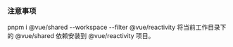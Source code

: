 ### 注意事项

pnpm i @vue/shared --workspace --filter @vue/reactivity 将当前工作目录下的 @vue/shared 依赖安装到 @vue/reactivity 项目。
